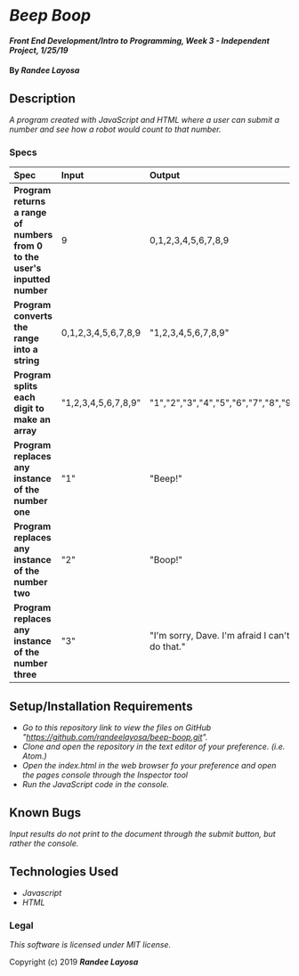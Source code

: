 # _Beep Boop_

#### _Front End Development/Intro to Programming, Week 3 - Independent Project, 1/25/19_

#### By _**Randee Layosa**_

## Description

_A program created with JavaScript and HTML where a user can submit a number and see how a robot would count to that number._

### Specs
| Spec | Input | Output |
| :-------------     | :------------- | :------------- |
| **Program returns a range of numbers from 0 to the user's inputted number** | 9 | 0,1,2,3,4,5,6,7,8,9 |
| **Program converts the range into a string** | 0,1,2,3,4,5,6,7,8,9 | "1,2,3,4,5,6,7,8,9" |
| **Program splits each digit to make an array**| "1,2,3,4,5,6,7,8,9" | "1","2","3","4","5","6","7","8","9" |
| **Program replaces any instance of the number one**| "1" | "Beep!" |
| **Program replaces any instance of the number two** | "2" | "Boop!" |
| **Program replaces any instance of the number three**| "3" | "I'm sorry, Dave. I'm afraid I can't do that." |

## Setup/Installation Requirements

* _Go to this repository link to view the files on GitHub "https://github.com/randeelayosa/beep-boop.git"._
* _Clone and open the repository in the text editor of your preference. (i.e. Atom.)_
* _Open the index.html in the web browser fo your preference and open the pages console through the Inspector tool_
* _Run the JavaScript code in the console._

## Known Bugs

_Input results do not print to the document through the submit button, but rather the console._

## Technologies Used

* _Javascript_
* _HTML_

### Legal

*This software is licensed under MIT license.*

Copyright (c) 2019 **_Randee Layosa_**
